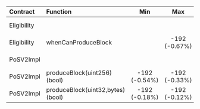 | Contract | Function | Min | Max | Avg |
| :- | :- | :-: | :-: | :-: |
| Eligibility | | | | -13212 (-5.71%) |
| Eligibility | whenCanProduceBlock | | -192 (-0.67%) | -192 (-0.73%) |
| PoSV2Impl | | | | -200 (-0.01%) |
| PoSV2Impl | produceBlock(uint256)(bool) | -192 (-0.54%) | -192 (-0.33%) | -192 (-0.50%) |
| PoSV2Impl | produceBlock(uint32,bytes)(bool) | -192 (-0.18%) | -192 (-0.12%) | -192 (-0.15%) |
